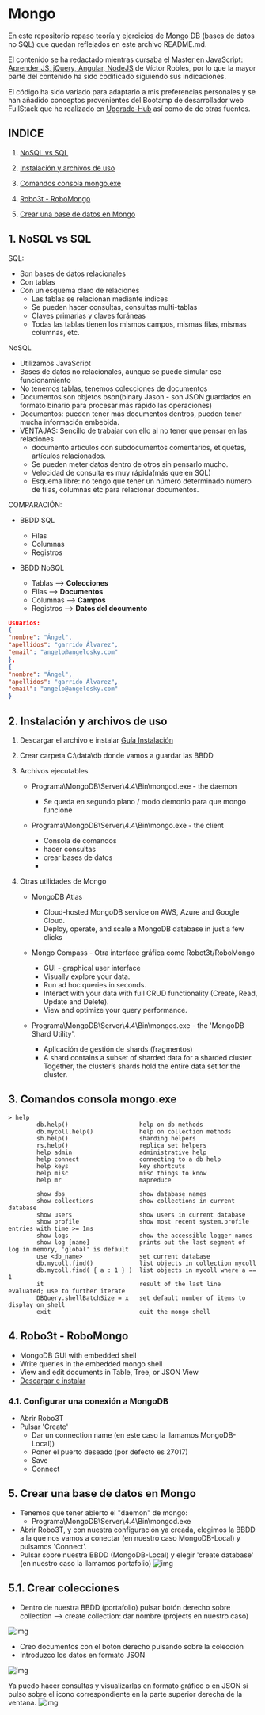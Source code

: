 # Mongo
En este repositorio repaso teoría y ejercicios de Mongo DB (bases de datos no SQL) que quedan reflejados en este archivo README.md.

El contenido se ha redactado mientras cursaba el [Master en JavaScript: Aprender JS, jQuery, Angular, NodeJS](https://www.udemy.com/course/master-en-javascript-aprender-js-jquery-angular-nodejs-y-mas/) de Víctor Robles, por lo que la mayor parte del contenido ha sido codificado siguiendo sus indicaciones.

El código ha sido variado para adaptarlo a mis preferencias personales y se han añadido conceptos  provenientes del  Bootamp de desarrollador web FullStack que he realizado en [Upgrade-Hub](https://pro.upgrade-hub.com/) así como de  de otras fuentes.

## INDICE

1. [NoSQL vs SQL](#id1)

2. [Instalación y archivos de uso](#id2)

3. [Comandos consola mongo.exe](#id3)

4. [Robo3t - RoboMongo](#id4)

5. [Crear una base de datos en Mongo](#id5)




## 1. NoSQL vs SQL<a name="id1"> </a>

SQL: 
* Son bases de datos relacionales
* Con tablas
* Con un esquema claro de relaciones
    * Las tablas se relacionan mediante indices
    * Se pueden hacer consultas, consultas multi-tablas
    * Claves primarias y claves foráneas
    * Todas las tablas tienen los mismos campos, mismas filas, mismas columnas, etc.
    
NoSQL
* Utilizamos JavaScript
* Bases de datos no relacionales, aunque se puede simular ese funcionamiento
* No tenemos tablas, tenemos colecciones de documentos
* Documentos son objetos bson(binary Jason - son JSON guardados en formato binario para procesar más rápido las operaciones)
* Documentos: pueden tener más documentos dentros, pueden tener mucha información embebida.
* VENTAJAS: Sencillo de trabajar con ello al no tener que pensar en las relaciones
    * documento artículos con subdocumentos comentarios, etiquetas, artículos relacionados.
    * Se pueden meter datos dentro de otros sin pensarlo mucho. 
    * Velocidad de consulta es muy rápida(más que en SQL)
    * Esquema libre: no tengo que tener un número determinado número de filas, columnas etc para relacionar documentos.
 

COMPARACIÓN:
* BBDD SQL
    * Filas
    * Columnas
    * Registros

* BBDD NoSQL
    * Tablas --> **Colecciones**
    * Filas --> **Documentos**
    * Columnas --> **Campos**
    * Registros --> **Datos del documento**

```json
Usuarios:
{
"nombre": "Ángel",
"apellidos": "garrido Álvarez",
"email": "angelo@angelosky.com"
},
{
"nombre": "Ángel",
"apellidos": "garrido Álvarez",
"email": "angelo@angelosky.com"
}
```
    

## 2. Instalación y archivos de uso<a name="id2"> </a>

1. Descargar el archivo e instalar 
[Guía Instalación](https://docs.mongodb.com/manual/tutorial/install-mongodb-on-windows/)

2. Crear carpeta C:\data\db donde vamos a guardar las BBDD

3. Archivos ejecutables  
    * Programa\MongoDB\Server\4.4\Bin\mongod.exe - the daemon
        * Se queda en segundo plano / modo demonio para que mongo funcione
        
    * Programa\MongoDB\Server\4.4\Bin\mongo.exe - the client
        * Consola de comandos
        * hacer consultas
        * crear bases de datos
        * 
4. Otras utilidades de Mongo
    
    * MongoDB Atlas
        * Cloud-hosted MongoDB service on AWS, Azure and Google Cloud.
        * Deploy, operate, and scale a MongoDB database in just a few clicks
    
    * Mongo Compass - Otra interface gráfica como Robot3t/RoboMongo
        * GUI - graphical user interface
        * Visually explore your data. 
        * Run ad hoc queries in seconds. 
        * Interact with your data with full CRUD functionality (Create, Read, Update and Delete). 
        * View and optimize your query performance.
        
    * Programa\MongoDB\Server\4.4\Bin\mongos.exe -  the 'MongoDB Shard Utility'.
        * Aplicación de gestión de shards (fragmentos)
        * A shard contains a subset of sharded data for a sharded cluster. Together, the cluster’s shards hold the entire data set for the cluster.

## 3. Comandos consola mongo.exe <a name="id3"> </a>
```shell script
> help
        db.help()                    help on db methods
        db.mycoll.help()             help on collection methods
        sh.help()                    sharding helpers
        rs.help()                    replica set helpers
        help admin                   administrative help
        help connect                 connecting to a db help
        help keys                    key shortcuts
        help misc                    misc things to know
        help mr                      mapreduce

        show dbs                     show database names
        show collections             show collections in current database
        show users                   show users in current database
        show profile                 show most recent system.profile entries with time >= 1ms
        show logs                    show the accessible logger names
        show log [name]              prints out the last segment of log in memory, 'global' is default
        use <db_name>                set current database
        db.mycoll.find()             list objects in collection mycoll
        db.mycoll.find( { a : 1 } )  list objects in mycoll where a == 1
        it                           result of the last line evaluated; use to further iterate
        DBQuery.shellBatchSize = x   set default number of items to display on shell
        exit                         quit the mongo shell
```


## 4. Robo3t - RoboMongo<a name="id4"> </a>

* MongoDB GUI with embedded shell
* Write queries in the embedded mongo shell
* View and edit documents in Table, Tree, or JSON View
* [Descargar e instalar](https://robomongo.org/)

### 4.1. Configurar una conexión a MongoDB

* Abrir Robo3T
* Pulsar 'Create'
    * Dar un connection name (en este caso la llamamos MongoDB-Local))
    * Poner el puerto deseado (por defecto es 27017)
    * Save
    * Connect



## 5. Crear una base de datos en Mongo <a name="id5"></a>

* Tenemos que tener abierto el "daemon" de mongo:
    * Programa\MongoDB\Server\4.4\Bin\mongod.exe
* Abrir Robo3T, y con nuestra configuración ya creada, elegimos la BBDD a la que nos vamos a conectar (en nuestro caso MongoDB-Local) y pulsamos 'Connect'.
* Pulsar sobre nuestra BBDD (MongoDB-Local) y elegir 'create database' (en nuestro caso la llamamos portafolio)
![img](img/robo3t.png)

## 5.1. Crear colecciones

* Dentro de nuestra BBDD (portafolio) pulsar botón derecho sobre collection --> create collection: dar nombre (projects en nuestro caso)

![img](img/2.png)

* Creo documentos con el botón derecho pulsando sobre la colección
* Introduzco los datos en formato JSON

![img](img/3.png)

Ya puedo hacer consultas y visualizarlas en formato gráfico o en JSON si pulso sobre el icono correspondiente en la parte superior derecha de la ventana.
![img](img/3.png)